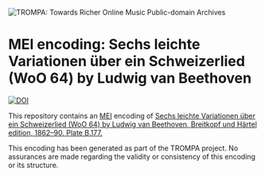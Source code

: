 ![TROMPA: Towards Richer Online Music Public-domain Archives](https://trompamusic.eu/sites/default/files/top-bar-logo_0_0.png)
                                                                                
# MEI encoding: Sechs leichte Variationen über ein Schweizerlied (WoO 64) by Ludwig van Beethoven           


[![DOI](https://zenodo.org/badge/DOI/10.5281/zenodo.4733723.svg)](https://doi.org/10.5281/zenodo.4733723)


                                                                                
This repository contains an [MEI](https://music-encoding.org) encoding of [Sechs leichte Variationen über ein Schweizerlied (WoO 64) by Ludwig van Beethoven, Breitkopf und Härtel edition, 1862–90. Plate B.177.](https://imslp.org/wiki/Special:ReverseLookup/53047) 
                                                                                
This encoding has been generated as part of the TROMPA project. No assurances are made regarding the validity or consistency of this encoding or its structure.
  
